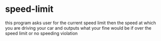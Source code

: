 # speed-limit
this program asks user for the current speed limit then the speed at which you are driving your car and outputs what your fine would be if over the speed limit or no speeding violation

